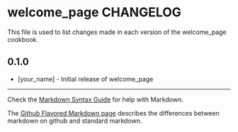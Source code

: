 welcome_page CHANGELOG
======================

This file is used to list changes made in each version of the welcome_page cookbook.

0.1.0
-----
- [your_name] - Initial release of welcome_page

- - -
Check the [Markdown Syntax Guide](http://daringfireball.net/projects/markdown/syntax) for help with Markdown.

The [Github Flavored Markdown page](http://github.github.com/github-flavored-markdown/) describes the differences between markdown on github and standard markdown.
